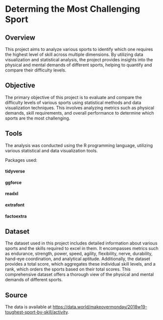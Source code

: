 # Determing the Most Challenging Sport

## Overview
This project aims to analyze various sports to identify which one requires the highest level of skill across multiple dimensions. By utilizing data visualization and statistical analysis, the project provides insights into the physical and mental demands of different sports, helping to quantify and compare their difficulty levels.

## Objective
The primary objective of this project is to evaluate and compare the difficulty levels of various sports using statistical methods and data visualization techniques. This involves analyzing metrics such as physical demands, skill requirements, and overall performance to determine which sports are the most challenging. 

## Tools
The analysis was conducted using the R programming language, utilizing various statistical and data visualization tools.

Packages used:
#### tidyverse
#### ggforce
#### readxl
#### extrafont
#### factoextra

## Dataset
The dataset used in this project includes detailed information about various sports and the skills required to excel in them. It encompasses metrics such as endurance, strength, power, speed, agility, flexibility, nerve, durability, hand-eye coordination, and analytical aptitude. Additionally, the dataset provides a total score, which aggregates these individual skill levels, and a rank, which orders the sports based on their total scores. This comprehensive dataset offers a thorough view of the physical and mental demands of different sports.

## Source
The data is available at https://data.world/makeovermonday/2018w19-toughest-sport-by-skill/activity.
